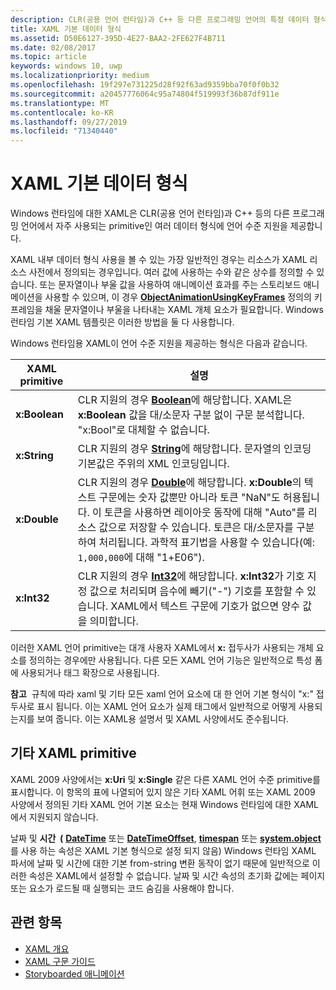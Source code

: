 ```yaml
---
description: CLR(공용 언어 런타임)과 C++ 등 다른 프로그래밍 언어의 특정 데이터 형식에 제공되는 Windows 런타임에 대한 XAML의 언어 수준 지원이 나열됩니다.
title: XAML 기본 데이터 형식
ms.assetid: D50E6127-395D-4E27-BAA2-2FE627F4B711
ms.date: 02/08/2017
ms.topic: article
keywords: windows 10, uwp
ms.localizationpriority: medium
ms.openlocfilehash: 19f297e731225d28f92f63ad9359bba70f0f0b32
ms.sourcegitcommit: a20457776064c95a74804f519993f36b87df911e
ms.translationtype: MT
ms.contentlocale: ko-KR
ms.lasthandoff: 09/27/2019
ms.locfileid: "71340440"
---
```

# <a name="xaml-intrinsic-data-types"></a>XAML 기본 데이터 형식


Windows 런타임에 대한 XAML은 CLR(공용 언어 런타임)과 C++ 등의 다른 프로그래밍 언어에서 자주 사용되는 primitive인 여러 데이터 형식에 언어 수준 지원을 제공합니다.

XAML 내부 데이터 형식 사용을 볼 수 있는 가장 일반적인 경우는 리소스가 XAML 리소스 사전에서 정의되는 경우입니다. 여러 값에 사용하는 수와 같은 상수를 정의할 수 있습니다. 또는 문자열이나 부울 값을 사용하여 애니메이션 효과를 주는 스토리보드 애니메이션을 사용할 수 있으며, 이 경우 [**ObjectAnimationUsingKeyFrames**](https://docs.microsoft.com/uwp/api/Windows.UI.Xaml.Media.Animation.ObjectAnimationUsingKeyFrames) 정의의 키 프레임을 채울 문자열이나 부울을 나타내는 XAML 개체 요소가 필요합니다. Windows 런타임 기본 XAML 템플릿은 이러한 방법을 둘 다 사용합니다.

Windows 런타임용 XAML이 언어 수준 지원을 제공하는 형식은 다음과 같습니다.

| XAML primitive | 설명 |
|-------|-------------|
| **x:Boolean**  | CLR 지원의 경우 [**Boolean**](https://docs.microsoft.com/dotnet/api/system.boolean)에 해당합니다. XAML은 **x:Boolean** 값을 대/소문자 구분 없이 구문 분석합니다. "x:Bool"로 대체할 수 없습니다. |
| **x:String**   | CLR 지원의 경우 [**String**](https://docs.microsoft.com/dotnet/api/system.string)에 해당합니다. 문자열의 인코딩 기본값은 주위의 XML 인코딩입니다. |
| **x:Double**   | CLR 지원의 경우 [**Double**](https://docs.microsoft.com/dotnet/api/system.double)에 해당합니다. **x:Double**의 텍스트 구문에는 숫자 값뿐만 아니라 토큰 "NaN"도 허용됩니다. 이 토큰을 사용하면 레이아웃 동작에 대해 "Auto"를 리소스 값으로 저장할 수 있습니다. 토큰은 대/소문자를 구분하여 처리됩니다. 과학적 표기법을 사용할 수 있습니다(예: `1,000,000`에 대해 "1+E06"). |
| **x:Int32**    | CLR 지원의 경우 [**Int32**](https://docs.microsoft.com/dotnet/api/system.int32)에 해당합니다. **x:Int32**가 기호 지정 값으로 처리되며 음수에 빼기("-") 기호를 포함할 수 있습니다. XAML에서 텍스트 구문에 기호가 없으면 양수 값을 의미합니다. |

이러한 XAML 언어 primitive는 대개 사용자 XAML에서 **x:** 접두사가 사용되는 개체 요소를 정의하는 경우에만 사용됩니다. 다른 모든 XAML 언어 기능은 일반적으로 특성 폼에 사용되거나 태그 확장으로 사용됩니다.

**참고**  규칙에 따라 xaml 및 기타 모든 xaml 언어 요소에 대 한 언어 기본 형식이 "x:" 접두사로 표시 됩니다. 이는 XAML 언어 요소가 실제 태그에서 일반적으로 어떻게 사용되는지를 보여 줍니다. 이는 XAML용 설명서 및 XAML 사양에서도 준수됩니다.

## <a name="other-xaml-primitives"></a>기타 XAML primitive

XAML 2009 사양에서는 **x:Uri** 및 **x:Single** 같은 다른 XAML 언어 수준 primitive를 표시합니다. 이 항목의 표에 나열되어 있지 않은 기타 XAML 어휘 또는 XAML 2009 사양에서 정의된 기타 XAML 언어 기본 요소는 현재 Windows 런타임에 대한 XAML에서 지원되지 않습니다.

날짜 및 **시간  (** [**DateTime**](https://docs.microsoft.com/uwp/api/Windows.Foundation.DateTime) 또는 [**DateTimeOffset**](https://docs.microsoft.com/dotnet/api/system.datetimeoffset), [**timespan**](https://docs.microsoft.com/uwp/api/Windows.Foundation.TimeSpan) 또는 [**system.object**](https://docs.microsoft.com/dotnet/api/system.timespan)를 사용 하는 속성은 XAML 기본 형식으로 설정 되지 않음) Windows 런타임 XAML 파서에 날짜 및 시간에 대한 기본 from-string 변환 동작이 없기 때문에 일반적으로 이러한 속성은 XAML에서 설정할 수 없습니다. 날짜 및 시간 속성의 초기화 값에는 페이지 또는 요소가 로드될 때 실행되는 코드 숨김을 사용해야 합니다.

## <a name="related-topics"></a>관련 항목

* [XAML 개요](xaml-overview.md)
* [XAML 구문 가이드](xaml-syntax-guide.md)
* [Storyboarded 애니메이션](https://docs.microsoft.com/windows/uwp/graphics/storyboarded-animations)
 

